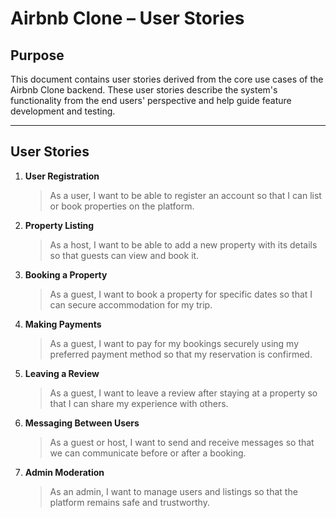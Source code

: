
# Airbnb Clone – User Stories

## Purpose

This document contains user stories derived from the core use cases of the Airbnb Clone backend. These user stories describe the system's functionality from the end users' perspective and help guide feature development and testing.

---

## User Stories

1. **User Registration**
   > As a user, I want to be able to register an account so that I can list or book properties on the platform.

2. **Property Listing**
   > As a host, I want to be able to add a new property with its details so that guests can view and book it.

3. **Booking a Property**
   > As a guest, I want to book a property for specific dates so that I can secure accommodation for my trip.

4. **Making Payments**
   > As a guest, I want to pay for my bookings securely using my preferred payment method so that my reservation is confirmed.

5. **Leaving a Review**
   > As a guest, I want to leave a review after staying at a property so that I can share my experience with others.

6. **Messaging Between Users**
   > As a guest or host, I want to send and receive messages so that we can communicate before or after a booking.

7. **Admin Moderation**
   > As an admin, I want to manage users and listings so that the platform remains safe and trustworthy.
